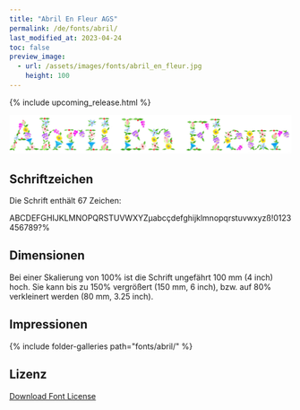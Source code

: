 ```yaml
---
title: "Abril En Fleur AGS"
permalink: /de/fonts/abril/
last_modified_at: 2023-04-24
toc: false
preview_image:
  - url: /assets/images/fonts/abril_en_fleur.jpg
    height: 100
---
```


{% include upcoming_release.html %}

![April En Fleur AGS](/assets/images/fonts/abril_en_fleur.jpg)

## Schriftzeichen

Die Schrift enthält 67 Zeichen:

ABCDEFGHIJKLMNOPQRSTUVWXYZµabcçdefghijklmnopqrstuvwxyzß!0123456789?%

## Dimensionen

Bei einer Skalierung von 100% ist die Schrift ungefährt 100 mm (4 inch) hoch.
Sie kann bis zu 150% vergrößert (150 mm, 6 inch), bzw. auf 80% verkleinert werden (80 mm, 3.25 inch).

## Impressionen

{% include folder-galleries path="fonts/abril/" %}

## Lizenz

[Download Font License](https://github.com/inkstitch/inkstitch/tree/main/fonts/abril/LICENSE)
